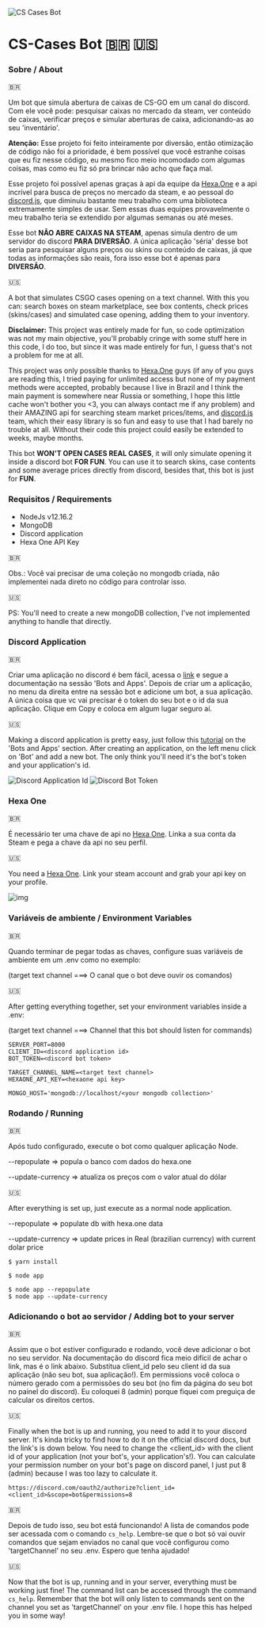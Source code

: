 ![CS Cases Bot](https://i.imgur.com/SUvdwFA.png)
# CS-Cases Bot 🇧🇷 🇺🇸

### Sobre / About
🇧🇷

Um bot que simula abertura de caixas de CS-GO em um canal do discord. Com ele você pode: pesquisar caixas no mercado da steam, ver conteúdo de caixas, verificar preços e simular aberturas de caixa, adicionando-as ao seu 'inventário'.

**Atenção:** Esse projeto foi feito inteiramente por diversão, então otimização de código não foi a prioridade, é bem possível que você estranhe coisas que eu fiz nesse código, eu mesmo fico meio incomodado com algumas coisas, mas como eu fiz só pra brincar não acho que faça mal. 

Esse projeto foi possível apenas graças à api da equipe da [Hexa.One](https://hexa.one) e a api incrível para busca de preços no mercado da steam, e ao pessoal do [discord.js](https://discord.js.org/#/), que diminuiu bastante meu trabalho com uma biblioteca extremamente simples de usar. Sem essas duas equipes provavelmente o meu trabalho teria se extendido por algumas semanas ou até meses.

Esse bot **NÃO ABRE CAIXAS NA STEAM**, apenas simula dentro de um servidor do discord **PARA DIVERSÃO**. A única aplicação 'séria' desse bot seria para pesquisar alguns preços ou skins ou conteúdo de caixas, já que todas as informações são reais, fora isso esse bot é apenas para **DIVERSÃO**.

🇺🇸

A bot that simulates CSGO cases opening on a text channel. With this you can: search boxes on steam marketplace, see box contents, check prices (skins/cases) and simulated case opening, adding them to your inventory.

**Disclaimer:** This project was entirely made for fun, so code optimization was not my main objective, you'll probably cringe with some stuff here in this code, I do too, but since it was made entirely for fun, I guess that's not a problem for me at all. 

This project was only possible thanks to [Hexa.One](https://hexa.one) guys (if any of you guys are reading this, I tried paying for unlimited access but none of my payment methods were accepted, probably because I live in Brazil and I think the main payment is somewhere near Russia or something, I hope this little cache won't bother you <3, you can always contact me if any problem) and their AMAZING api for searching steam market prices/items, and [discord.js](https://discord.js.org/#/) team, which their easy library is so fun and easy to use that I had barely no trouble at all. Without their code this project could easily be extended to weeks, maybe months.

This bot **WON'T OPEN CASES REAL CASES**, it will only simulate opening it inside a discord bot **FOR FUN**. You can use it to search skins, case contents and some average prices directly from discord, besides that, this bot is just for **FUN**.


### Requisitos / Requirements

- NodeJs v12.16.2
- MongoDB
- Discord application
- Hexa One API Key

🇧🇷

Obs.: Você vai precisar de uma coleção no mongodb criada, não implementei nada direto no código para controlar isso.

🇺🇸

PS: You'll need to create a new mongoDB collection, I've not implemented anything to handle that directly.

### Discord Application
🇧🇷

Criar uma aplicação no discord é bem fácil, acessa o [link](https://discord.com/developers/docs/intro) e segue a documentação na sessão 'Bots and Apps'. Depois de criar um a aplicação, no menu da direita entre na sessão bot e adicione um bot, a sua aplicação. A única coisa que vc vai precisar é o token do seu bot e o id da sua aplicação. Clique em Copy e coloca em algum lugar seguro aí.

🇺🇸

Making a discord application is pretty easy, just follow this [tutorial](https://discord.com/developers/docs/intro) on the 'Bots and Apps' section. After creating an application, on the left menu click on 'Bot' and add a new bot. The only think you'll need it's the bot's token and your application's id.

![Discord Application Id](https://i.imgur.com/1ZgIwEF.png)
![Discord Bot Token](https://i.imgur.com/qsW4apv.png)


### Hexa One
🇧🇷

É necessário ter uma chave de api no [Hexa One](https://hexa.one). Linka a sua conta da Steam e pega a chave da api no seu perfil.

🇺🇸

You need a [Hexa One](https://hexa.one). Link your steam account and grab your api key on your profile.


![img](https://i.imgur.com/TBK17iT.png)


### Variáveis de ambiente / Environment Variables
🇧🇷

Quando terminar de pegar todas as chaves, configure suas variáveis de ambiente em um .env como no exemplo:

(target text channel ===> O canal que o bot deve ouvir os comandos)

🇺🇸

After getting everything together, set your environment variables inside a .env:

(target text channel ===> Channel that this bot should listen for commands)

```
SERVER_PORT=8000
CLIENT_ID=<discord application id>
BOT_TOKEN=<discord bot token>

TARGET_CHANNEL_NAME=<target text channel>
HEXAONE_API_KEY=<hexaone api key>

MONGO_HOST='mongodb://localhost/<your mongodb collection>'
```

### Rodando / Running
🇧🇷

Após tudo configurado, execute o bot como qualquer aplicação Node.

--repopulate => popula o banco com dados do hexa.one

--update-currency => atualiza os preços com o valor atual do dólar

🇺🇸

After everything is set up, just execute as a normal node application.

--repopulate => populate db with hexa.one data

--update-currency => update prices in Real (brazilian currency) with current dolar price


```
$ yarn install

$ node app

$ node app --repopulate
$ node app --update-currency
```

### Adicionando o bot ao servidor / Adding bot to your server
🇧🇷

Assim que o bot estiver configurado e rodando, você deve adicionar o bot no seu servidor. Na documentação do discord fica meio difícil de achar o link, mas é o link abaixo. Substitua client_id pelo seu client id da sua aplicação (não seu bot, sua aplicação!). Em permissions você coloca o número gerado com a permissões do seu bot (no fim da página do seu bot no painel do discord). Eu coloquei 8 (admin) porque fiquei com preguiça de calcular os direitos certos.
 
🇺🇸

Finally when the bot is up and running, you need to add it to your discord server. It's kinda tricky to find how to do it on the official discord docs, but the link's is down below. You need to change the <client_id> with the client id of your application (not your bot's, your application's!). You can calculate your permission number on your bot's page on discord panel, I just put 8 (admin) because I was too lazy to calculate it.

```
https://discord.com/oauth2/authorize?client_id=<client_id>&scope=bot&permissions=8
```

🇧🇷

Depois de tudo isso, seu bot está funcionando! A lista de comandos pode ser acessada com o comando ```cs_help```. Lembre-se que o bot só vai ouvir comandos que sejam enviados no canal que você configurou como 'targetChannel' no seu .env. Espero que tenha ajudado!


🇺🇸

Now that the bot is up, running and in your server, everything must be working just fine! The command list can be accessed through the command ```cs_help```. Remember that the bot will only listen to commands sent on the channel you set as 'targetChannel' on your .env file. I hope this has helped you in some way!
